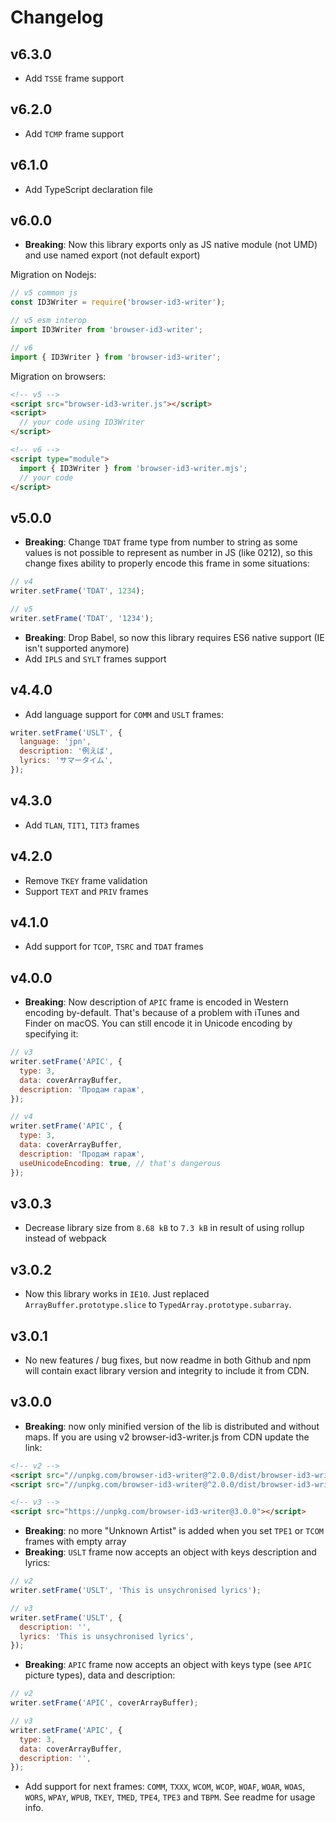 # Changelog

## v6.3.0

- Add `TSSE` frame support

## v6.2.0

- Add `TCMP` frame support

## v6.1.0

- Add TypeScript declaration file

## v6.0.0

- **Breaking**: Now this library exports only as JS native module (not UMD) and use named export (not default export)

Migration on Nodejs:

```js
// v5 common js
const ID3Writer = require('browser-id3-writer');

// v5 esm interop
import ID3Writer from 'browser-id3-writer';

// v6
import { ID3Writer } from 'browser-id3-writer';
```

Migration on browsers:

```html
<!-- v5 -->
<script src="browser-id3-writer.js"></script>
<script>
  // your code using ID3Writer
</script>

<!-- v6 -->
<script type="module">
  import { ID3Writer } from 'browser-id3-writer.mjs';
  // your code
</script>
```

## v5.0.0

- **Breaking**: Change `TDAT` frame type from number to string as some values is not possible to represent as number in JS (like 0212), so this change fixes ability to properly encode this frame in some situations:

```js
// v4
writer.setFrame('TDAT', 1234);

// v5
writer.setFrame('TDAT', '1234');
```

- **Breaking**: Drop Babel, so now this library requires ES6 native support (IE isn't supported anymore)
- Add `IPLS` and `SYLT` frames support

## v4.4.0

- Add language support for `COMM` and `USLT` frames:

```js
writer.setFrame('USLT', {
  language: 'jpn',
  description: '例えば',
  lyrics: 'サマータイム',
});
```

## v4.3.0

- Add `TLAN`, `TIT1`, `TIT3` frames

## v4.2.0

- Remove `TKEY` frame validation
- Support `TEXT` and `PRIV` frames

## v4.1.0

- Add support for `TCOP`, `TSRC` and `TDAT` frames

## v4.0.0

- **Breaking**: Now description of `APIC` frame is encoded in Western encoding by-default. That's because of a problem with iTunes and Finder on macOS. You can still encode it in Unicode encoding by specifying it:

```js
// v3
writer.setFrame('APIC', {
  type: 3,
  data: coverArrayBuffer,
  description: 'Продам гараж',
});

// v4
writer.setFrame('APIC', {
  type: 3,
  data: coverArrayBuffer,
  description: 'Продам гараж',
  useUnicodeEncoding: true, // that's dangerous
});
```

## v3.0.3

- Decrease library size from `8.68 kB` to `7.3 kB` in result of using rollup instead of webpack

## v3.0.2

- Now this library works in `IE10`. Just replaced `ArrayBuffer.prototype.slice` to `TypedArray.prototype.subarray`.

## v3.0.1

- No new features / bug fixes, but now readme in both Github and npm will contain exact library version and integrity to include it from CDN.

## v3.0.0

- **Breaking**: now only minified version of the lib is distributed and without maps. If you are using v2 browser-id3-writer.js from CDN update the link:

```html
<!-- v2 -->
<script src="//unpkg.com/browser-id3-writer@^2.0.0/dist/browser-id3-writer.js"></script>
<script src="//unpkg.com/browser-id3-writer@^2.0.0/dist/browser-id3-writer.min.js"></script>

<!-- v3 -->
<script src="https://unpkg.com/browser-id3-writer@3.0.0"></script>
```

- **Breaking**: no more "Unknown Artist" is added when you set `TPE1` or `TCOM` frames with empty array
- **Breaking**: `USLT` frame now accepts an object with keys description and lyrics:

```js
// v2
writer.setFrame('USLT', 'This is unsychronised lyrics');

// v3
writer.setFrame('USLT', {
  description: '',
  lyrics: 'This is unsychronised lyrics',
});
```

- **Breaking**: `APIC` frame now accepts an object with keys type (see `APIC` picture types), data and description:

```js
// v2
writer.setFrame('APIC', coverArrayBuffer);

// v3
writer.setFrame('APIC', {
  type: 3,
  data: coverArrayBuffer,
  description: '',
});
```

- Add support for next frames: `COMM`, `TXXX`, `WCOM`, `WCOP`, `WOAF`, `WOAR`, `WOAS`, `WORS`, `WPAY`, `WPUB`, `TKEY`, `TMED`, `TPE4`, `TPE3` and `TBPM`. See readme for usage info.
